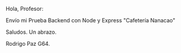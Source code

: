 Hola, Profesor:

Envío mi Prueba Backend con Node y Express "Cafetería Nanacao"

Saludos. Un abrazo.

Rodrigo Paz G64.

